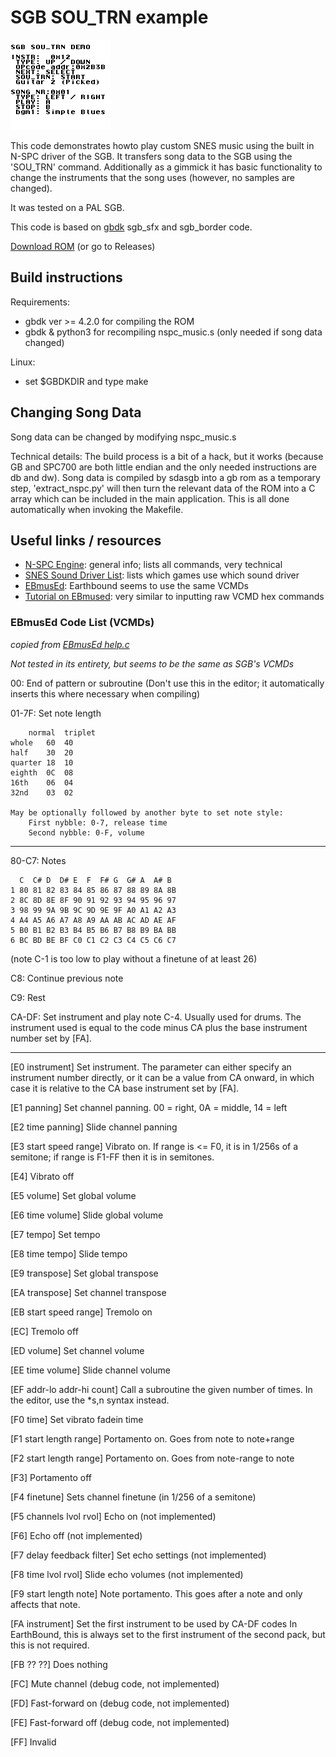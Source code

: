 # SGB SOU_TRN example

![](sgb_mus.png)

This code demonstrates howto play custom SNES music using the built in N-SPC driver of the SGB.
It transfers song data to the SGB using the 'SOU_TRN' command.
Additionally as a gimmick it has basic functionality to change the instruments that the song uses (however, no samples are changed).

It was tested on a PAL SGB.

This code is based on [gbdk](https://github.com/gbdk-2020/gbdk-2020) sgb_sfx and sgb_border code.

[Download ROM](https://github.com/cloudsmon/sgb_nspc_music/releases/download/v1.0.0/sgb_mus.gb) (or go to Releases)

## Build instructions

Requirements: 
* gbdk ver >= 4.2.0 for compiling the ROM
* gbdk & python3 for recompiling nspc_music.s (only needed if song data changed)

Linux:
* set $GBDKDIR and type make


## Changing Song Data

Song data can be changed by modifying nspc_music.s

Technical details:
The build process is a bit of a hack, but it works (because GB and SPC700 are both little endian and the only needed instructions are db and dw).
Song data is compiled by sdasgb into a gb rom as a temporary step, 'extract_nspc.py' will then turn the relevant data of the ROM into a C array which can be included in the main application.
This is all done automatically when invoking the Makefile.

## Useful links / resources

* [N-SPC Engine](https://sneslab.net/wiki/N-SPC_Engine): general info; lists all commands, very technical
* [SNES Sound Driver List](http://gdri.smspower.org/wiki/index.php/Super_Famicom/Super_NES_Sound_Driver_List): lists which games use which sound driver
* [EBmusEd](https://github.com/PKHackers/ebmused): Earthbound seems to use the same VCMDs 
* [Tutorial on EBmused](https://www.youtube.com/watch?v=1Wp5sS8UWBg&list=PLo-SH6FNUdp0LgsY6s6xs-JO1ENke--Kw): very similar to inputting raw VCMD hex commands

### EBmusEd Code List (VCMDs)
_copied from [EBmusEd help.c](https://github.com/PKHackers/ebmused/blob/master/src/help.c)_

_Not tested in its entirety, but seems to be the same as SGB's VCMDs_



00: End of pattern or subroutine
(Don't use this in the editor; it automatically
inserts this where necessary when compiling)

01-7F: Set note length

		normal	triplet
	whole	60	40
	half	30	20
	quarter	18	10
	eighth	0C	08
	16th	06	04
	32nd	03	02

	May be optionally followed by another byte to set note style:
		First nybble: 0-7, release time
		Second nybble: 0-F, volume

-----------------------

80-C7: Notes

	  C  C# D  D# E  F  F# G  G# A  A# B
	1 80 81 82 83 84 85 86 87 88 89 8A 8B
	2 8C 8D 8E 8F 90 91 92 93 94 95 96 97
	3 98 99 9A 9B 9C 9D 9E 9F A0 A1 A2 A3
	4 A4 A5 A6 A7 A8 A9 AA AB AC AD AE AF
	5 B0 B1 B2 B3 B4 B5 B6 B7 B8 B9 BA BB
	6 BC BD BE BF C0 C1 C2 C3 C4 C5 C6 C7
(note C-1 is too low to play without a finetune of at least 26)

C8: Continue previous note

C9: Rest

CA-DF: Set instrument and play note C-4. Usually used for drums.
The instrument used is equal to the code minus CA plus
the base instrument number set by [FA].

-----------------------

[E0 instrument]
Set instrument. The parameter can either specify an instrument
number directly, or it can be a value from CA onward, in which case
it is relative to the CA base instrument set by [FA].

[E1 panning]
Set channel panning. 00 = right, 0A = middle, 14 = left

[E2 time panning]
Slide channel panning

[E3 start speed range]
Vibrato on. If range is <= F0, it is in 1/256s of a semitone;
if range is F1-FF then it is in semitones.

[E4]
Vibrato off

[E5 volume]
Set global volume

[E6 time volume]
Slide global volume

[E7 tempo]
Set tempo

[E8 time tempo]
Slide tempo

[E9 transpose]
Set global transpose

[EA transpose]
Set channel transpose

[EB start speed range]
Tremolo on

[EC]
Tremolo off

[ED volume]
Set channel volume

[EE time volume]
Slide channel volume

[EF addr-lo addr-hi count]
Call a subroutine the given number of times.
In the editor, use the *s,n syntax instead.

[F0 time]
Set vibrato fadein time

[F1 start length range]
Portamento on. Goes from note to note+range

[F2 start length range]
Portamento on. Goes from note-range to note

[F3]
Portamento off

[F4 finetune]
Sets channel finetune (in 1/256 of a semitone)

[F5 channels lvol rvol]
Echo on (not implemented)

[F6]
Echo off (not implemented)

[F7 delay feedback filter]
Set echo settings (not implemented)

[F8 time lvol rvol]
Slide echo volumes (not implemented)

[F9 start length note]
Note portamento. This goes after a note and only affects that note.

[FA instrument]
Set the first instrument to be used by CA-DF codes
In EarthBound, this is always set to the first instrument of the
second pack, but this is not required.

[FB ?? ??]
Does nothing

[FC]
Mute channel (debug code, not implemented)

[FD]
Fast-forward on (debug code, not implemented)

[FE]
Fast-forward off (debug code, not implemented)

[FF]
Invalid